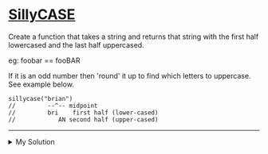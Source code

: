 # [SillyCASE](https://www.codewars.com/kata/5d10d53a4b67bb00211ca8af)

Create a function that takes a string and returns that string with the first half lowercased and the last half uppercased.

eg: foobar == fooBAR

If it is an odd number then 'round' it up to find which letters to uppercase. See example below.

    sillycase("brian")
    //         --^-- midpoint
    //         bri    first half (lower-cased)
    //            AN second half (upper-cased)

---

<details><summary>My Solution</summary>

````js
function sillycase(silly) {
  let firstLength = Math.ceil(silly.length / 2)

  return silly.slice(0, firstLength).toLowerCase() + silly.slice(firstLength).toUpperCase()
}
```

</details>
````
